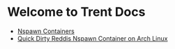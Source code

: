 # Welcome to Trent Docs  
* [Nspawn Containers](nspawn.md)
* [Quick Dirty Reddis Nspawn Container on Arch Linux](arch_reddis_nspawn.md)

<!---
    * [Template](Template.md)
-->

